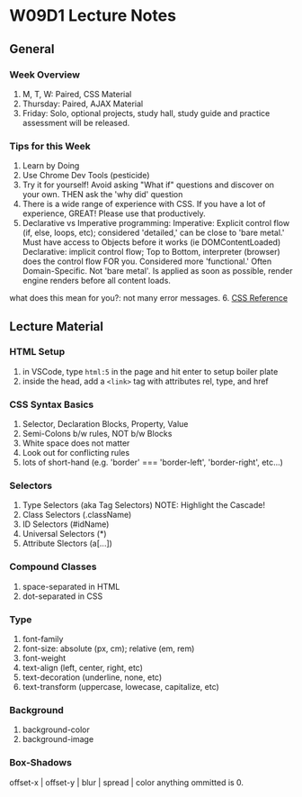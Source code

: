 # W09D1 Lecture Notes

## General

### Week Overview

1. M, T, W: Paired, CSS Material
2. Thursday: Paired, AJAX Material
3. Friday: Solo, optional projects, study hall, study guide and practice assessment will be released.

### Tips for this Week

1. Learn by Doing
2. Use Chrome Dev Tools (pesticide)
3. Try it for yourself! Avoid asking "What if" questions and discover on your own. THEN ask the 'why did' question
4. There is a wide range of experience with CSS. If you have a lot of experience, GREAT! Please use that productively.
5. Declarative vs Imperative programming:
  Imperative: Explicit control flow (if, else, loops, etc); considered 'detailed,' can be close to 'bare metal.' Must have access to Objects before it works (ie DOMContentLoaded)
  Declarative: implicit control flow; Top to Bottom, interpreter (browser) does the control flow FOR you. Considered more 'functional.' Often Domain-Specific. Not 'bare metal'. Is applied as soon as possible, render engine renders before all content loads.

  what does this mean for you?: not many error messages.
6. [CSS Reference](https://developer.mozilla.org/en-US/docs/Web/CSS/Reference)

## Lecture Material

### HTML Setup

1. in VSCode, type `html:5` in the page and hit enter to setup boiler plate
2. inside the head, add a ```<link>``` tag with attributes rel, type, and href

### CSS Syntax Basics

1. Selector, Declaration Blocks, Property, Value
2. Semi-Colons b/w rules, NOT b/w Blocks
3. White space does not matter
4. Look out for conflicting rules
5. lots of short-hand (e.g. 'border' === 'border-left', 'border-right', etc...)

### Selectors

1. Type Selectors (aka Tag Selectors)
    NOTE: Highlight the Cascade!
2. Class Selectors (.className)
3. ID Selectors (#idName)
4. Universal Selectors (*)
5. Attribute Slectors (a[...])

### Compound Classes

1. space-separated in HTML
2. dot-separated in CSS

### Type

1. font-family
2. font-size: absolute (px, cm); relative (em, rem)
3. font-weight
4. text-align  (left, center, right, etc)
5. text-decoration (underline, none, etc)
6. text-transform (uppercase, lowecase, capitalize, etc)

### Background

1. background-color
2. background-image

### Box-Shadows

offset-x | offset-y | blur | spread | color
anything ommitted is 0.
